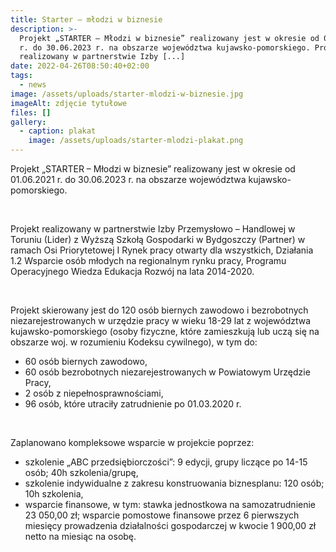 ```yaml
---
title: Starter – młodzi w biznesie
description: >-
  Projekt „STARTER – Młodzi w biznesie” realizowany jest w okresie od 01.06.2021
  r. do 30.06.2023 r. na obszarze województwa kujawsko-pomorskiego. Projekt
  realizowany w partnerstwie Izby [...]
date: 2022-04-26T08:50:40+02:00
tags:
  - news
image: /assets/uploads/starter-mlodzi-w-biznesie.jpg
imageAlt: zdjęcie tytułowe
files: []
gallery:
  - caption: plakat
    image: /assets/uploads/starter-mlodzi-plakat.png
---
```

Projekt „STARTER – Młodzi w biznesie” realizowany jest w okresie od 01.06.2021 r. do 30.06.2023 r. na obszarze województwa kujawsko-pomorskiego.

<br>

Projekt realizowany w partnerstwie Izby Przemysłowo – Handlowej w Toruniu (Lider) z Wyższą Szkołą Gospodarki w Bydgoszczy (Partner) w ramach Osi Priorytetowej I Rynek pracy otwarty dla wszystkich, Działania 1.2 Wsparcie osób młodych na regionalnym rynku pracy, Programu Operacyjnego Wiedza Edukacja Rozwój na lata 2014-2020.

<br>

Projekt skierowany jest do 120 osób biernych zawodowo i bezrobotnych niezarejestrowanych w urzędzie pracy w wieku 18-29 lat z województwa kujawsko-pomorskiego (osoby fizyczne, które zamieszkują lub uczą się na obszarze woj. w rozumieniu Kodeksu cywilnego), w tym do:

* 60 osób biernych zawodowo,
* 60 osób bezrobotnych niezarejestrowanych w Powiatowym Urzędzie Pracy,
* 2 osób z niepełnosprawnościami,
* 96 osób, które utraciły zatrudnienie po 01.03.2020 r.

<br>

Zaplanowano kompleksowe wsparcie w projekcie poprzez:

* szkolenie „ABC przedsiębiorczości”: 9 edycji, grupy liczące po 14-15 osób; 40h szkolenia/grupę,
* szkolenie indywidualne z zakresu konstruowania biznesplanu: 120 osób; 10h szkolenia,
* wsparcie finansowe, w tym: stawka jednostkowa na samozatrudnienie 23 050,00 zł; wsparcie pomostowe finansowe przez 6 pierwszych miesięcy prowadzenia działalności gospodarczej w kwocie 1 900,00 zł netto na miesiąc na osobę.
